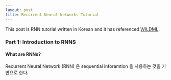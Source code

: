```yaml
---
layout: post
title: Recurrent Neural Networks Tutorial
---
```


This post is RNN tutorial written in Korean and it has referenced [WILDML](http://www.wildml.com/2015/09/recurrent-neural-networks-tutorial-part-1-introduction-to-rnns/).





### Part 1: Introduction to RNNS

#### What are RNNs?
Recurrent Neural Network (RNN) 은 sequential inforamtion 을 사용하는 것을 기반으로 한다.

